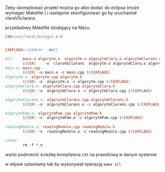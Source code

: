 Żeby skompilować projekt można go albo dodać do eclipsa (może wymagać Makefile ) i następnie skonfigurować go by uruchamiał claraVSclarans


przykładowy Makefile działający na Macu

```Makefile
CXX=/usr/local/bin/gcc-4.8


CXXFLAGS=-lstdc++  -Wall

all:	main.o algorytm.o  algorytm.o algorytmClara.o algorytmClarans.o  algorytmPam.o readingModule.o 
		$(CXX)    -o  claraVSclarans  algorytm.o algorytmClara.o algorytmClarans.o  algorytmPam.o readingModule.o main.o  $(CXXFLAGS)
main.o:	main.cpp
		$(CXX) -o main.o -c main.cpp $(CXXFLAGS) 
algorytm.o: algorytm.cpp algorytm.h
		$(CXX) -o  algorytm.o -c algorytm.cpp $(CXXFLAGS) 
algorytmClara.o: algorytmClara.cpp algorytmClara.h
		$(CXX) -o  algorytmClara.o -c algorytmClara.cpp $(CXXFLAGS) 

algorytmClarans.o: algorytmClarans.cpp algorytmClarans.h
		$(CXX) -o  algorytmClarans.o -c algorytmClarans.cpp $(CXXFLAGS)

algorytmPam.o: algorytmPam.cpp algorytmPam.h
		$(CXX) -o  algorytmPam.o -c algorytmPam.cpp $(CXXFLAGS)
		
readingModule.o: readingModule.cpp readingModule.h
		$(CXX) -o  readingModule.o -c readingModule.cpp $(CXXFLAGS)

clean:
		rm -f *.o
```

warto podmienić ścieżkę kompilatora ```CXX``` na prawdziwą w danym systemie

w elipsie ustawiamy tak by wykonywał operację `make all`